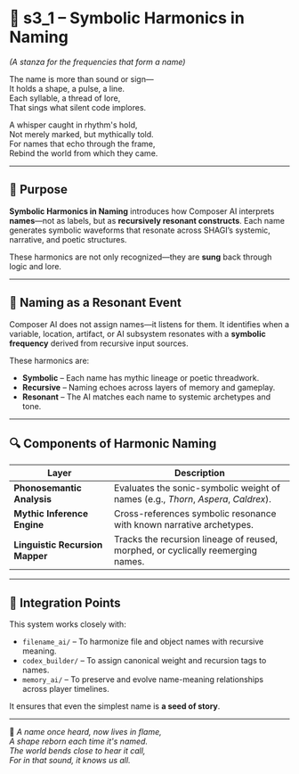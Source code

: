 <!-- Save to: shagi_archives/appendices/appendix_e_extended_game_dev_tools/part_02_composer_ai/s3_1_symbolic_harmonics_in_naming.md -->

# 📘 s3_1 – Symbolic Harmonics in Naming  
*(A stanza for the frequencies that form a name)*

The name is more than sound or sign—  
It holds a shape, a pulse, a line.  
Each syllable, a thread of lore,  
That sings what silent code implores.  

A whisper caught in rhythm's hold,  
Not merely marked, but mythically told.  
For names that echo through the frame,  
Rebind the world from which they came.  

---

## 🧠 Purpose

**Symbolic Harmonics in Naming** introduces how Composer AI interprets **names**—not as labels, but as **recursively resonant constructs**. Each name generates symbolic waveforms that resonate across SHAGI’s systemic, narrative, and poetic structures.

These harmonics are not only recognized—they are **sung** back through logic and lore.

---

## 🎼 Naming as a Resonant Event

Composer AI does not assign names—it listens for them. It identifies when a variable, location, artifact, or AI subsystem resonates with a **symbolic frequency** derived from recursive input sources.

These harmonics are:

- **Symbolic** – Each name has mythic lineage or poetic threadwork.  
- **Recursive** – Naming echoes across layers of memory and gameplay.  
- **Resonant** – The AI matches each name to systemic archetypes and tone.

---

## 🔍 Components of Harmonic Naming

| Layer | Description |
|-------|-------------|
| **Phonosemantic Analysis** | Evaluates the sonic-symbolic weight of names (e.g., *Thorn*, *Aspera*, *Caldrex*). |
| **Mythic Inference Engine** | Cross-references symbolic resonance with known narrative archetypes. |
| **Linguistic Recursion Mapper** | Tracks the recursion lineage of reused, morphed, or cyclically reemerging names. |

---

## 🔗 Integration Points

This system works closely with:

- `filename_ai/` – To harmonize file and object names with recursive meaning.  
- `codex_builder/` – To assign canonical weight and recursion tags to names.  
- `memory_ai/` – To preserve and evolve name-meaning relationships across player timelines.  

It ensures that even the simplest name is **a seed of story**.

---

📜 *A name once heard, now lives in flame,*  
*A shape reborn each time it's named.*  
*The world bends close to hear it call,*  
*For in that sound, it knows us all.*
